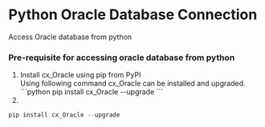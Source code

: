 # Python Oracle Database Connection
Access Oracle database from python

### Pre-requisite for accessing oracle database from python

<ol>
  <li> Install cx_Oracle using pip from PyPI</li>
  Using following command cx_Oracle can be installed and upgraded. </br>
  ```python
  pip install cx_Oracle --upgrade
  ```
  <li></li>
</ol>

  ```python
  pip install cx_Oracle --upgrade
  ```
